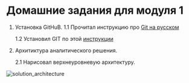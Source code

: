 # Домашние задания для модуля 1

1. Установка GitHuB.
   1.1 Прочитал инструкцию про <a href="http://bi0morph.github.io/hello-world/" rel="nofollow">Git на русском</a>
   
   1.2 Установил GIT по этой <a href="https://github.com/Data-Learn/data-engineering/blob/master/how-to/How%20to%20get%20git.md" rel="nonfollow">инструкции</a>
2. Архитиктура аналитического решения.

   2.1 Нарисовал верхнеуровневую архитектуру.

  <img    src="C:\Users\User\Documents\GitHub\data-learn\de101\moduel01\Диаграмма 1.png" alt="solution_architecture" style="max-width: 100%;">